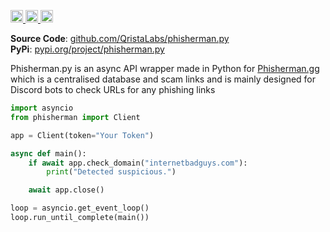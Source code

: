 <p>
<a href="https://pypi.org/project/phisherman.py">
    <img height="20" alt="PyPI version" src="https://img.shields.io/pypi/v/phisherman.py">
</a>

<a href="https://pypi.org/project/flake8/">
    <img height="20" alt="Flake badge" src="https://img.shields.io/badge/code%20style-flake8-blue.svg">
</a>

<a href="https://qristalabs.github.io/phisherman.py">
    <img height="20" alt="Documentation status" src="https://img.shields.io/badge/documentation-up-00FF00.svg">
</a>
</p>

**Source Code**: [github.com/QristaLabs/phisherman.py](https://github.com/QristaLabs/phisherman.py)<br>
**PyPi**: [pypi.org/project/phisherman.py](https://pypi.org/project/phisherman.py)

Phisherman.py is an async API wrapper made in Python for [Phisherman.gg](https://phisherman.gg) which is a centralised database and scam links and is mainly designed for Discord bots to check URLs for any phishing links

```Python
import asyncio
from phisherman import Client

app = Client(token="Your Token")

async def main():
    if await app.check_domain("internetbadguys.com"):
        print("Detected suspicious.")

    await app.close()

loop = asyncio.get_event_loop()
loop.run_until_complete(main())
```
